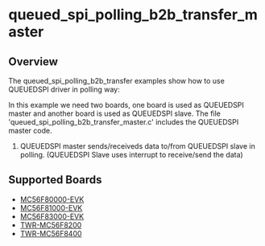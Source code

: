 # queued_spi_polling_b2b_transfer_master

## Overview
The queued_spi_polling_b2b_transfer examples show how to use QUEUEDSPI driver in polling way:

In this example we need two boards, one board is used as QUEUEDSPI master and another board is used as QUEUEDSPI slave.
The file 'queued_spi_polling_b2b_transfer_master.c' includes the QUEUEDSPI master code.

1. QUEUEDSPI master sends/receiveds data to/from QUEUEDSPI slave in polling. (QUEUEDSPI Slave uses interrupt to receive/send the data)

## Supported Boards
- [MC56F80000-EVK](../../../../_boards/mc56f80000evk/driver_examples/queued_spi/polling_b2b_transfer/master/example_board_readme.md)
- [MC56F81000-EVK](../../../../_boards/mc56f81000evk/driver_examples/queued_spi/polling_b2b_transfer/master/example_board_readme.md)
- [MC56F83000-EVK](../../../../_boards/mc56f83000evk/driver_examples/queued_spi/polling_b2b_transfer/master/example_board_readme.md)
- [TWR-MC56F8200](../../../../_boards/twrmc56f8200/driver_examples/queued_spi/polling_b2b_transfer/master/example_board_readme.md)
- [TWR-MC56F8400](../../../../_boards/twrmc56f8400/driver_examples/queued_spi/polling_b2b_transfer/master/example_board_readme.md)
